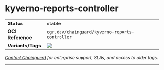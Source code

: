 <!--monopod:start-->
# kyverno-reports-controller
| | |
| - | - |
| **Status** | stable |
| **OCI Reference** | `cgr.dev/chainguard/kyverno-reports-controller` |
| **Variants/Tags** | ![](https://storage.googleapis.com/chainguard-images-build-outputs/summary/kyverno-reports-controller.svg) |

*[Contact Chainguard](https://www.chainguard.dev/chainguard-images) for enterprise support, SLAs, and access to older tags.*

---
<!--monopod:end-->
